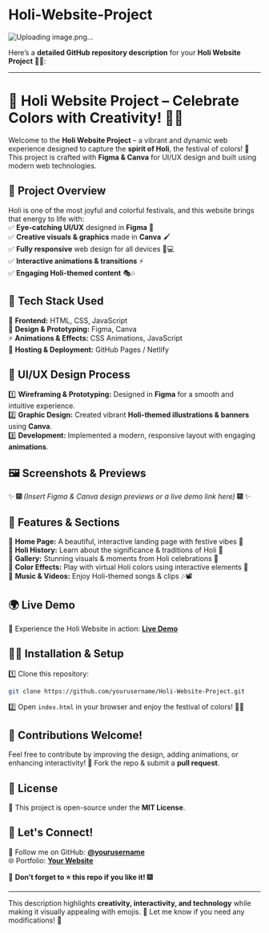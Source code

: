 # Holi-Website-Project

![Uploading image.png…]()

Here’s a **detailed GitHub repository description** for your **Holi Website Project** 🎨🎉:  

---

# 🌈 Holi Website Project – Celebrate Colors with Creativity! 🎨✨  

Welcome to the **Holi Website Project** – a vibrant and dynamic web experience designed to capture the **spirit of Holi**, the festival of colors! 🌟 This project is crafted with **Figma & Canva** for UI/UX design and built using modern web technologies.  

## 🎯 **Project Overview**  
Holi is one of the most joyful and colorful festivals, and this website brings that energy to life with:  
✅ **Eye-catching UI/UX** designed in **Figma** 🎨  
✅ **Creative visuals & graphics** made in **Canva** 🖌️  
✅ **Fully responsive** web design for all devices 📱💻  
✅ **Interactive animations & transitions** ⚡  
✅ **Engaging Holi-themed content** 🎭🎶  

## 🔧 **Tech Stack Used**  
🚀 **Frontend:** HTML, CSS, JavaScript  
🎨 **Design & Prototyping:** Figma, Canva  
⚡ **Animations & Effects:** CSS Animations, JavaScript  
📡 **Hosting & Deployment:** GitHub Pages / Netlify  

## 🎨 **UI/UX Design Process**  
1️⃣ **Wireframing & Prototyping:** Designed in **Figma** for a smooth and intuitive experience.  
2️⃣ **Graphic Design:** Created vibrant **Holi-themed illustrations & banners** using **Canva**.  
3️⃣ **Development:** Implemented a modern, responsive layout with engaging **animations**.  

## 🖼️ **Screenshots & Previews**  
✨ 🎆 *(Insert Figma & Canva design previews or a live demo link here)* 🎆 ✨  

## 🎊 **Features & Sections**  
🔹 **Home Page:** A beautiful, interactive landing page with festive vibes 🌟  
🔹 **Holi History:** Learn about the significance & traditions of Holi 📜  
🔹 **Gallery:** Stunning visuals & moments from Holi celebrations 📸  
🔹 **Color Effects:** Play with virtual Holi colors using interactive elements 🌈  
🔹 **Music & Videos:** Enjoy Holi-themed songs & clips 🎶📽️  

## 🌍 **Live Demo**  
🎉 Experience the Holi Website in action: **[Live Demo](#)**  

## 👨‍💻 **Installation & Setup**  
1️⃣ Clone this repository:  
```bash
git clone https://github.com/yourusername/Holi-Website-Project.git
```  
2️⃣ Open `index.html` in your browser and enjoy the festival of colors! 🎨🎊  

## 📢 **Contributions Welcome!**  
Feel free to contribute by improving the design, adding animations, or enhancing interactivity! 🌟 Fork the repo & submit a **pull request**.  

## 📜 **License**  
📝 This project is open-source under the **MIT License**.  

## 💌 **Let's Connect!**  
🚀 Follow me on GitHub: **[@yourusername](https://github.com/yourusername)**  
🌐 Portfolio: **[Your Website](#)**  

🔔 **Don’t forget to ⭐ this repo if you like it!** 🎆  

---

This description highlights **creativity, interactivity, and technology** while making it visually appealing with emojis. 🎉 Let me know if you need any modifications! 🚀
